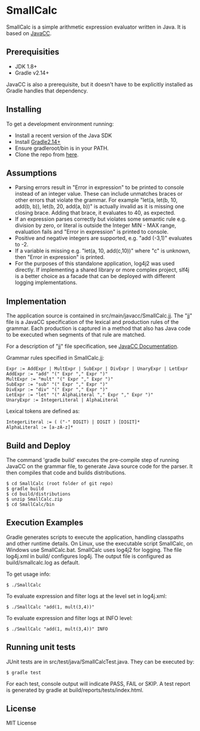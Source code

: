 # SmallCalc

SmallCalc is a simple arithmetic expression evaluator written in Java. It is based on [JavaCC](https://javacc.java.net).

## Prerequisities

* JDK 1.8+
* Gradle v2.14+

JavaCC is also a prerequisite, but it doesn't have to be explicitly installed as Gradle handles that dependency.

## Installing

To get a development environment running:
- Install a recent version of the Java SDK
- Install [Gradle2.14+](https://gradle.org)
- Ensure gradleroot/bin is in your PATH.
- Clone the repo from [here](https://github.com/darbha-ram/SmallCalc.git).

## Assumptions

- Parsing errors result in "Error in expression" to be printed to console instead of an integer value. These can include unmatches braces or other errors that violate the grammar.  For example "let(a, let(b, 10, add(b, b)), let(b, 20, add(a, b))" is actually invalid as it is missing one closing brace.  Adding that brace, it evaluates to 40, as expected.
- If an expression parses correctly but violates some semantic rule e.g. division by zero, or literal is outside the Integer MIN - MAX range, evaluation fails and "Error in expression" is printed to console.
- Positive and negative integers are supported, e.g. "add (-3,1)" evaluates to -2.
- If a variable is missing e.g. "let(a, 10, add(c,10))" where "c" is unknown, then "Error in expression" is printed.
- For the purposes of this standalone application, log4j2 was used directly.  If implementing a shared library or more complex project, slf4j is a better choice as a facade that can be deployed with different logging implementations.


## Implementation 

The application source is contained in src/main/javacc/SmallCalc.jj.  The "jj" file is a JavaCC specification of the lexical and production rules of the grammar.  Each production is captured in a method that also has Java code to be executed when segments of that rule are matched.

For a description of "jj" file specification, see [JavaCC Documentation](http://javacc.java.net/doc/docindex.html).

Grammar rules specified in SmallCalc.jj:
```
Expr := AddExpr | MultExpr | SubExpr | DivExpr | UnaryExpr | LetExpr
AddExpr := "add" "(" Expr "," Expr ")"
MultExpr := "mult" "(" Expr "," Expr ")"
SubExpr := "sub" "(" Expr "," Expr ")"
DivExpr := "div" "(" Expr "," Expr ")"
LetExpr := "let" "(" AlphaLiteral "," Expr "," Expr ")"
UnaryExpr := IntegerLiteral | AlphaLiteral
```

Lexical tokens are defined as:

```
IntegerLiteral := ( ("-" DIGIT) | DIGIT ) [DIGIT]*
AlphaLiteral := [a-zA-z]*
```


## Build and Deploy

The command 'gradle build' executes the pre-compile step of running JavaCC on the grammar file, to generate Java source code for the parser. It then compiles that code and builds distributions.

```
$ cd SmallCalc (root folder of git repo)
$ gradle build
$ cd build/distributions
$ unzip SmallCalc.zip
$ cd SmallCalc/bin
```

## Execution Examples

Gradle generates scripts to execute the application, handling classpaths and other runtime details.  On Linux, use the executable script SmallCalc, on Windows use SmallCalc.bat.  SmallCalc uses log4j2 for logging. The file log4j.xml in build/ configures log4j. The output file is configured as build/smallcalc.log as default.

To get usage info:

```
$ ./SmallCalc
```

To evaluate expression and filter logs at the level set in log4j.xml:

```
$ ./SmallCalc "add(1, mult(3,4))"
```

To evaluate expression and filter logs at INFO level:

```
$ ./SmallCalc "add(1, mult(3,4))" INFO
```

## Running unit tests

JUnit tests are in src/test/java/SmallCalcTest.java.  They can be executed by:

```
$ gradle test
```

For each test, console output will indicate PASS, FAIL or SKIP.  A test report is generated by gradle at build/reports/tests/index.html.


## License

MIT License

